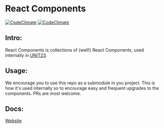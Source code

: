 # React Components

[![CodeClimate](https://api.codeclimate.com/v1/badges/5d7b74e81a7e03abd2cb/maintainability)](https://codeclimate.com/github/ahmad2smile/react-next-ts-boilerplate/maintainability)
[![CodeClimate](https://api.codeclimate.com/v1/badges/5d7b74e81a7e03abd2cb/test_coverage)](https://codeclimate.com/github/ahmad2smile/react-next-ts-boilerplate/test_coverage)

## Intro:

React Components is collections of (well!) React Components, used internally in [UNIT23](https://github.com/UNIT-23).

## Usage:

We encourage you to use this repo as a submodule in you project. This is how it's used internally so to encourage easy and frequent upgrades to the components. PRs are most welcome.

## Docs:

[Website](https://unit-23.github.io/react-components/)
